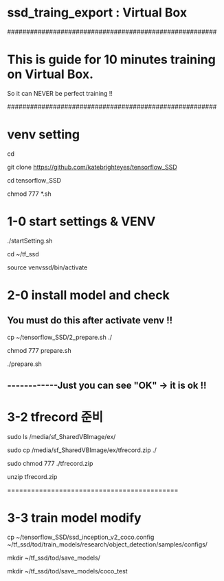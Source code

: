# ssd_traing_export : Virtual Box
#######################################################

# This is guide for 10 minutes training on Virtual Box.
So it can NEVER be perfect training !!

#######################################################

# venv setting

cd

git clone https://github.com/katebrighteyes/tensorflow_SSD

cd tensorflow_SSD

chmod 777 *.sh

# 1-0 start settings & VENV

./startSetting.sh

cd ~/tf_ssd

source venvssd/bin/activate


# 2-0 install model and check

## You must do this after activate venv !!

cp ~/tensorflow_SSD/2_prepare.sh ./

chmod 777 prepare.sh

./prepare.sh

------------Just you can see "OK" -> it is ok !!
------------------------------------------------------------------------

# 3-2 tfrecord 준비

sudo ls /media/sf_SharedVBImage/ex/

sudo cp /media/sf_SharedVBImage/ex/tfrecord.zip ./

sudo chmod 777 ./tfrecord.zip

unzip tfrecord.zip

===========================================
# 3-3 train model modify

cp ~/tensorflow_SSD/ssd_inception_v2_coco.config ~/tf_ssd/tod/train_models/research/object_detection/samples/configs/

mkdir ~/tf_ssd/tod/save_models/ 

mkdir ~/tf_ssd/tod/save_models/coco_test
